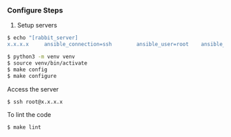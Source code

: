 ### Configure Steps

1. Setup servers

```bash
$ echo "[rabbit_server]
x.x.x.x     ansible_connection=ssh        ansible_user=root    ansible_python_interpreter=/usr/bin/python3" > hosts.prod
```

```bash
$ python3 -m venv venv
$ source venv/bin/activate
$ make config
$ make configure
```

Access the server

```bash
$ ssh root@x.x.x.x
```

To lint the code

```bash
$ make lint
```
